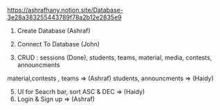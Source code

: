 https://ashrafhany.notion.site/Database-3e28a383255443789f78a2b12e2835e9


1) Create Database  (Ashraf)

2) Connect To Database (John)

3) CRUD : sessions (Done), students, teams, material, media, contests, announcments

material,contests , teams   => (Ashraf)
students, announcments => (Haidy)


5) UI for Seacrh bar, sort ASC & DEC => (Haidy)
6) Login & Sign up => (Ashraf)


